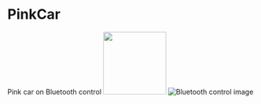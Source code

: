 # PinkCar
Pink car on Bluetooth control
<img src="/relative/main/Bluetooth.jpeg" width="128"/>
![Bluetooth control image](https://githab.com/pc-64/fiveyears.jpg)